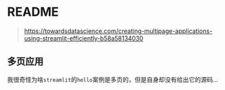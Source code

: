# README

> https://towardsdatascience.com/creating-multipage-applications-using-streamlit-efficiently-b58a58134030

## 多页应用

我很奇怪为啥`streamlit`的`hello`案例是多页的，但是自身却没有给出它的源码...

